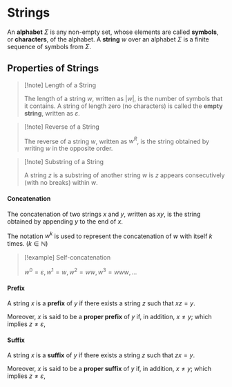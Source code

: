 # Strings

An **alphabet** $\Sigma$ is any non-empty set, whose elements are called **symbols**, or **characters**, of the alphabet. A **string** $w$ over an alphabet $\Sigma$ is a finite sequence of symbols from $\Sigma$.

## Properties of Strings

> [!note] Length of a String
> 
> The length of a string $w$, written as $|w|$, is the number of symbols that it contains. A string of length zero (no characters) is called the **empty string**, written as $\varepsilon$.

> [!note] Reverse of a String
> 
> The reverse of a string $w$, written as $w^R$, is the string obtained by writing $w$ in the opposite order.

> [!note] Substring of a String
> 
> A string $z$ is a substring of another string $w$ is $z$ appears consecutively (with no breaks) within $w$.

#### Concatenation

The concatenation of two strings $x$ and $y$, written as $xy$, is the string obtained by appending $y$ to the end of $x$.

The notation $w^k$ is used to represent the concatenation of $w$ with itself $k$ times. ($k \in \mathbb N$)

> [!example] Self-concatenation
> 
> $w^0 = \varepsilon, w^1 = w, w^2 = ww, w^3 = www, \ldots$

#### Prefix

A string $x$ is a **prefix** of $y$ if there exists a string $z$ such that $xz = y$.

Moreover, $x$ is said to be a **proper prefix** of $y$ if, in addition, $x \neq y$; which implies $z \neq \varepsilon$,

#### Suffix

A string $x$ is a **suffix** of $y$ if there exists a string $z$ such that $zx = y$.

Moreover, $x$ is said to be a **proper suffix** of $y$ if, in addition, $x \neq y$; which implies $z \neq \varepsilon$,